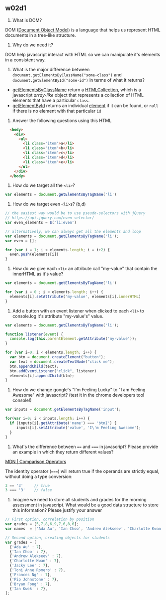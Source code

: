 ## w02d1

1. What is DOM?

DOM ([Document Object Model](https://en.wikipedia.org/wiki/Document_Object_Model)) is a language that helps us represent HTML documents in a tree-like structure.

1. Why do we need it?

DOM help javascript interact with HTML so we can manipulate it's elements in a consistent way.

1. What is the major difference between `document.getElementsByClassName("some-class")` and `document.getElementById("some-id")` in terms of what it returns?

- [getElementsByClassName](https://developer.mozilla.org/en/docs/Web/API/Document/getElementsByClassName) return a [HTMLCollection](https://developer.mozilla.org/en-US/docs/Web/API/HTMLCollection), which is a javascript *array-like* object that represents a collection of HTML elements that have a particular `class`.
- [getElementById](https://developer.mozilla.org/en-US/docs/Web/API/Document/getElementById) returns an individual [element](https://developer.mozilla.org/en-US/docs/Web/API/element) if it can be found, or `null` if there is no element with that particular `id`

1. Answer the following questions using this HTML
```html
  <body>
    <div>
      <ul>
        <li class="item">a</li>
        <li class="item">b</li>
        <li class="item">c</li>
        <li class="item">d</li>
        <li class="item">e</li>
      </ul>
    </div>
  </body>
```
  1. How do we target all the `<li>`?

```js
var elements = document.getElementsByTagName('li')
```

  1. How do we target even `<li>`s? (b,d)

```js
// the easiest way would be to use pseudo-selectors with jQuery
// https://api.jquery.com/even-selector/
var even_elements = $('li:even')

// alternatively, we can always get all the elements and loop
var elements = document.getElementsByTagName('li');
var even = [];

for (var i = 1; i < elements.length; i = i+2) {
  even.push(elements[i])
}
```

  1. How do we give each `<li>` an attribute call "my-value" that contain the innerHTML as it's value?

```js
var elements = document.getElementsByTagName('li')

for (var i = 0 ; i < elements.length; i++) {
  elements[i].setAttribute('my-value', elements[i].innerHTML)
}
```

  1. Add a button with an event listener when clicked to each `<li>` to console.log it's attribute "my-value's" value.

```js
var elements = document.getElementsByTagName('li');

function listener(event) {
  console.log(this.parentElement.getAttribute('my-value'));
}

for (var i=0; i < elements.length; i++) {
  var btn = document.createElement("button");
  var text = document.createTextNode("click me");
  btn.appendChild(text);
  btn.addEventListener("click", listener)
  elements[i].appendChild(btn);
}
```

1. How do we change google's "I'm Feeling Lucky" to "I am Feeling Awesome" with javascript? (test it in the chrome developers tool console!)

```js
var inputs = document.getElementsByTagName('input');

for(var i=0; i < inputs.length; i++) {
  if (inputs[i].getAttribute('name') === 'btnI') {
     inputs[i].setAttribute('value', 'I\'m Feeling Awesome');
  }
}
```

1. What's the difference between `==` and `===` in javascript? Please provide an example in which they return different values?

[MDN | Comparison Operators](https://developer.mozilla.org/en-US/docs/Web/JavaScript/Reference/Operators/Comparison_Operators)

The identity operator (`===`) will return true if the operands are strictly equal, without doing a type conversion:

```js
3 == '3'     // true
3 === '3'    // false
```

1. Imagine we need to store all students and grades for the morning assessment in javascript. What would be a good data structure to store this information? Please justify your answer

```js
// First option, correlation by position
var grades = [5,7,8,6,9,7,6,8,6];
var names  = ['Ada Au', 'Ian Choo', 'Andrew Alekseev', 'Charlotte Kwan', 'Jacky Lee', 'Toni Anne Romero', 'Frances Ng', 'Pip Johnstone', 'Bryan Fong', 'Ian Kwok'];

// Second option, creating objects for students
var grades = [
  {'Ada Au' : 7},
  {'Ian Choo' : 7},
  {'Andrew Alekseev' : 7},
  {'Charlotte Kwan' : 7},
  {'Jacky Lee' : 7},
  {'Toni Anne Romero' : 7},
  {'Frances Ng' : 7},
  {'Pip Johnstone' : 7},
  {'Bryan Fong' : 7},
  {'Ian Kwok' : 7},
];
```

